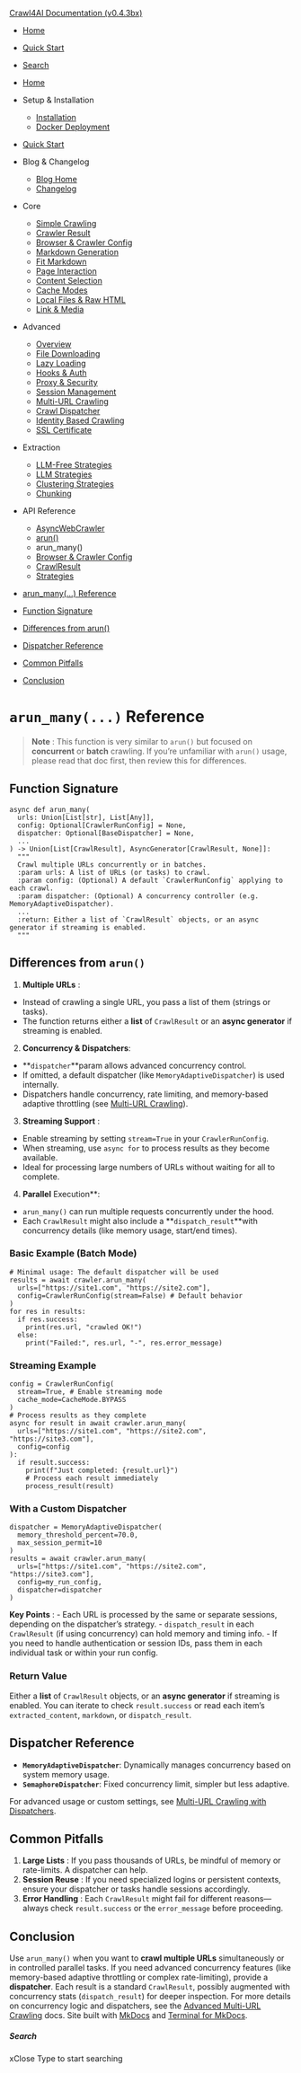 [Crawl4AI Documentation (v0.4.3bx)](https://docs.crawl4ai.com/api/arun_many/<https:/docs.crawl4ai.com/>)
  * [ Home ](https://docs.crawl4ai.com/api/arun_many/<../..>)
  * [ Quick Start ](https://docs.crawl4ai.com/api/arun_many/core/quickstart/>)
  * [ Search ](https://docs.crawl4ai.com/api/arun_many/<#>)


  * [Home](https://docs.crawl4ai.com/api/arun_many/<../..>)
  * Setup & Installation
    * [Installation](https://docs.crawl4ai.com/api/arun_many/core/installation/>)
    * [Docker Deployment](https://docs.crawl4ai.com/api/arun_many/core/docker-deploymeny/>)
  * [Quick Start](https://docs.crawl4ai.com/api/arun_many/core/quickstart/>)
  * Blog & Changelog
    * [Blog Home](https://docs.crawl4ai.com/api/arun_many/blog/>)
    * [Changelog](https://docs.crawl4ai.com/api/arun_many/<https:/github.com/unclecode/crawl4ai/blob/main/CHANGELOG.md>)
  * Core
    * [Simple Crawling](https://docs.crawl4ai.com/api/arun_many/core/simple-crawling/>)
    * [Crawler Result](https://docs.crawl4ai.com/api/arun_many/core/crawler-result/>)
    * [Browser & Crawler Config](https://docs.crawl4ai.com/api/arun_many/core/browser-crawler-config/>)
    * [Markdown Generation](https://docs.crawl4ai.com/api/arun_many/core/markdown-generation/>)
    * [Fit Markdown](https://docs.crawl4ai.com/api/arun_many/core/fit-markdown/>)
    * [Page Interaction](https://docs.crawl4ai.com/api/arun_many/core/page-interaction/>)
    * [Content Selection](https://docs.crawl4ai.com/api/arun_many/core/content-selection/>)
    * [Cache Modes](https://docs.crawl4ai.com/api/arun_many/core/cache-modes/>)
    * [Local Files & Raw HTML](https://docs.crawl4ai.com/api/arun_many/core/local-files/>)
    * [Link & Media](https://docs.crawl4ai.com/api/arun_many/core/link-media/>)
  * Advanced
    * [Overview](https://docs.crawl4ai.com/api/arun_many/advanced/advanced-features/>)
    * [File Downloading](https://docs.crawl4ai.com/api/arun_many/advanced/file-downloading/>)
    * [Lazy Loading](https://docs.crawl4ai.com/api/arun_many/advanced/lazy-loading/>)
    * [Hooks & Auth](https://docs.crawl4ai.com/api/arun_many/advanced/hooks-auth/>)
    * [Proxy & Security](https://docs.crawl4ai.com/api/arun_many/advanced/proxy-security/>)
    * [Session Management](https://docs.crawl4ai.com/api/arun_many/advanced/session-management/>)
    * [Multi-URL Crawling](https://docs.crawl4ai.com/api/arun_many/advanced/multi-url-crawling/>)
    * [Crawl Dispatcher](https://docs.crawl4ai.com/api/arun_many/advanced/crawl-dispatcher/>)
    * [Identity Based Crawling](https://docs.crawl4ai.com/api/arun_many/advanced/identity-based-crawling/>)
    * [SSL Certificate](https://docs.crawl4ai.com/api/arun_many/advanced/ssl-certificate/>)
  * Extraction
    * [LLM-Free Strategies](https://docs.crawl4ai.com/api/arun_many/extraction/no-llm-strategies/>)
    * [LLM Strategies](https://docs.crawl4ai.com/api/arun_many/extraction/llm-strategies/>)
    * [Clustering Strategies](https://docs.crawl4ai.com/api/arun_many/extraction/clustring-strategies/>)
    * [Chunking](https://docs.crawl4ai.com/api/arun_many/extraction/chunking/>)
  * API Reference
    * [AsyncWebCrawler](https://docs.crawl4ai.com/api/arun_many/<../async-webcrawler/>)
    * [arun()](https://docs.crawl4ai.com/api/arun_many/<../arun/>)
    * arun_many()
    * [Browser & Crawler Config](https://docs.crawl4ai.com/api/arun_many/<../parameters/>)
    * [CrawlResult](https://docs.crawl4ai.com/api/arun_many/<../crawl-result/>)
    * [Strategies](https://docs.crawl4ai.com/api/arun_many/<../strategies/>)


  * [arun_many(...) Reference](https://docs.crawl4ai.com/api/arun_many/<#arun_many-reference>)
  * [Function Signature](https://docs.crawl4ai.com/api/arun_many/<#function-signature>)
  * [Differences from arun()](https://docs.crawl4ai.com/api/arun_many/<#differences-from-arun>)
  * [Dispatcher Reference](https://docs.crawl4ai.com/api/arun_many/<#dispatcher-reference>)
  * [Common Pitfalls](https://docs.crawl4ai.com/api/arun_many/<#common-pitfalls>)
  * [Conclusion](https://docs.crawl4ai.com/api/arun_many/<#conclusion>)


# `arun_many(...)` Reference
> **Note** : This function is very similar to `arun()`[](https://docs.crawl4ai.com/api/arun_many/<../arun/>) but focused on **concurrent** or **batch** crawling. If you’re unfamiliar with `arun()` usage, please read that doc first, then review this for differences.
## Function Signature
```
async def arun_many(
  urls: Union[List[str], List[Any]],
  config: Optional[CrawlerRunConfig] = None,
  dispatcher: Optional[BaseDispatcher] = None,
  ...
) -> Union[List[CrawlResult], AsyncGenerator[CrawlResult, None]]:
  """
  Crawl multiple URLs concurrently or in batches.
  :param urls: A list of URLs (or tasks) to crawl.
  :param config: (Optional) A default `CrawlerRunConfig` applying to each crawl.
  :param dispatcher: (Optional) A concurrency controller (e.g. MemoryAdaptiveDispatcher).
  ...
  :return: Either a list of `CrawlResult` objects, or an async generator if streaming is enabled.
  """

```

## Differences from `arun()`
1. **Multiple URLs** : 
  * Instead of crawling a single URL, you pass a list of them (strings or tasks). 
  * The function returns either a **list** of `CrawlResult` or an **async generator** if streaming is enabled.


2. **Concurrency & Dispatchers**: 
  * **`dispatcher`**param allows advanced concurrency control.
  * If omitted, a default dispatcher (like `MemoryAdaptiveDispatcher`) is used internally. 
  * Dispatchers handle concurrency, rate limiting, and memory-based adaptive throttling (see [Multi-URL Crawling](https://docs.crawl4ai.com/api/arun_many/advanced/multi-url-crawling/>)).


3. **Streaming Support** : 
  * Enable streaming by setting `stream=True` in your `CrawlerRunConfig`.
  * When streaming, use `async for` to process results as they become available.
  * Ideal for processing large numbers of URLs without waiting for all to complete.


4. **Parallel** Execution**: 
  * `arun_many()` can run multiple requests concurrently under the hood. 
  * Each `CrawlResult` might also include a **`dispatch_result`**with concurrency details (like memory usage, start/end times).


### Basic Example (Batch Mode)
```
# Minimal usage: The default dispatcher will be used
results = await crawler.arun_many(
  urls=["https://site1.com", "https://site2.com"],
  config=CrawlerRunConfig(stream=False) # Default behavior
)
for res in results:
  if res.success:
    print(res.url, "crawled OK!")
  else:
    print("Failed:", res.url, "-", res.error_message)

```

### Streaming Example
```
config = CrawlerRunConfig(
  stream=True, # Enable streaming mode
  cache_mode=CacheMode.BYPASS
)
# Process results as they complete
async for result in await crawler.arun_many(
  urls=["https://site1.com", "https://site2.com", "https://site3.com"],
  config=config
):
  if result.success:
    print(f"Just completed: {result.url}")
    # Process each result immediately
    process_result(result)

```

### With a Custom Dispatcher
```
dispatcher = MemoryAdaptiveDispatcher(
  memory_threshold_percent=70.0,
  max_session_permit=10
)
results = await crawler.arun_many(
  urls=["https://site1.com", "https://site2.com", "https://site3.com"],
  config=my_run_config,
  dispatcher=dispatcher
)

```

**Key Points** : - Each URL is processed by the same or separate sessions, depending on the dispatcher’s strategy. - `dispatch_result` in each `CrawlResult` (if using concurrency) can hold memory and timing info. - If you need to handle authentication or session IDs, pass them in each individual task or within your run config.
### Return Value
Either a **list** of `CrawlResult`[](https://docs.crawl4ai.com/api/arun_many/<../crawl-result/>) objects, or an **async generator** if streaming is enabled. You can iterate to check `result.success` or read each item’s `extracted_content`, `markdown`, or `dispatch_result`.
## Dispatcher Reference
  * **`MemoryAdaptiveDispatcher`**: Dynamically manages concurrency based on system memory usage.
  * **`SemaphoreDispatcher`**: Fixed concurrency limit, simpler but less adaptive.


For advanced usage or custom settings, see [Multi-URL Crawling with Dispatchers](https://docs.crawl4ai.com/api/arun_many/advanced/multi-url-crawling/>).
## Common Pitfalls
1. **Large Lists** : If you pass thousands of URLs, be mindful of memory or rate-limits. A dispatcher can help. 
2. **Session Reuse** : If you need specialized logins or persistent contexts, ensure your dispatcher or tasks handle sessions accordingly. 
3. **Error Handling** : Each `CrawlResult` might fail for different reasons—always check `result.success` or the `error_message` before proceeding.
## Conclusion
Use `arun_many()` when you want to **crawl multiple URLs** simultaneously or in controlled parallel tasks. If you need advanced concurrency features (like memory-based adaptive throttling or complex rate-limiting), provide a **dispatcher**. Each result is a standard `CrawlResult`, possibly augmented with concurrency stats (`dispatch_result`) for deeper inspection. For more details on concurrency logic and dispatchers, see the [Advanced Multi-URL Crawling](https://docs.crawl4ai.com/api/arun_many/advanced/multi-url-crawling/>) docs.
Site built with [MkDocs](https://docs.crawl4ai.com/api/arun_many/<http:/www.mkdocs.org>) and [Terminal for MkDocs](https://docs.crawl4ai.com/api/arun_many/<https:/github.com/ntno/mkdocs-terminal>). 
##### Search
xClose
Type to start searching

